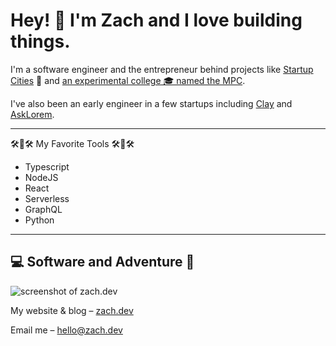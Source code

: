 # Hey! 👋 I'm Zach and I love building things.

I'm a software engineer and the entrepreneur behind projects like [Startup Cities](https://www.virgin.com/entrepreneur/startup-cities-can-entrepreneurship-save-politics) 🌆 and [an experimental college 🎓 named the MPC](https://mpc.ufm.edu/).

I've also been an early engineer in a few startups including [Clay](https://www.clay.run) and [AskLorem](https://www.asklorem.com).

_____

🛠️🧰🛠️ My Favorite Tools 🛠️🧰🛠️
- Typescript
- NodeJS
- React
- Serverless
- GraphQL
- Python

_____

## 💻 Software and Adventure 🤠
![screenshot of zach.dev](https://github.com/zcaceres/zcaceres/screenshot.png)

My website & blog – [zach.dev](https://www.zach.dev)

Email me – [hello@zach.dev](mailto:hello@zach.dev)
